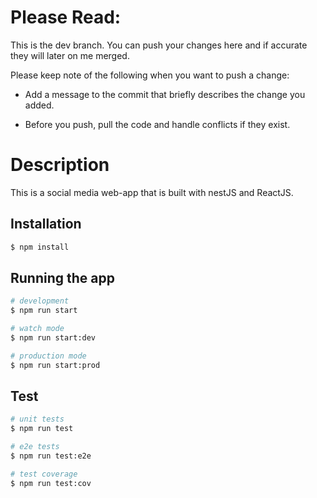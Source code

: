 # Please Read:

This is the dev branch. You can push your changes here and if accurate they will later on me merged. 

Please keep note of the following when you want to push a change:

  - Add a message to the commit that briefly describes the change you added.

  - Before you push, pull the code and handle conflicts if they exist.

# Description

This is a social media web-app that is built with nestJS and ReactJS.

## Installation

```bash
$ npm install
```

## Running the app

```bash
# development
$ npm run start

# watch mode
$ npm run start:dev

# production mode
$ npm run start:prod
```

## Test

```bash
# unit tests
$ npm run test

# e2e tests
$ npm run test:e2e

# test coverage
$ npm run test:cov
```